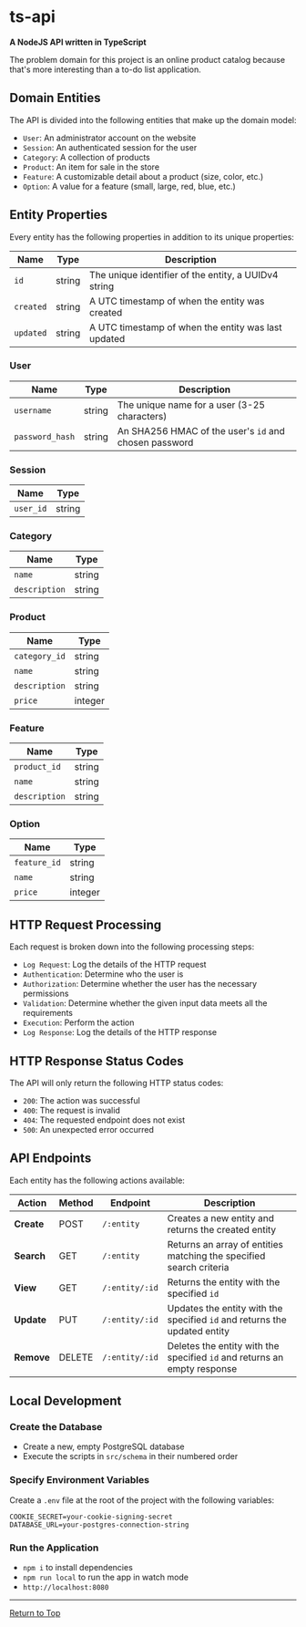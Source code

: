 # ts-api

**A NodeJS API written in TypeScript**

The problem domain for this project is an online product catalog because that's more interesting than a to-do list application.

## Domain Entities

The API is divided into the following entities that make up the domain model:

- `User`: An administrator account on the website
- `Session`: An authenticated session for the user
- `Category`: A collection of products
- `Product`: An item for sale in the store
- `Feature`: A customizable detail about a product (size, color, etc.)
- `Option`: A value for a feature (small, large, red, blue, etc.)

## Entity Properties

Every entity has the following properties in addition to its unique properties:

|Name|Type|Description|
|---|---|---|
|`id`|string|The unique identifier of the entity, a UUIDv4 string|
|`created`|string|A UTC timestamp of when the entity was created|
|`updated`|string|A UTC timestamp of when the entity was last updated|

### User

|Name|Type|Description|
|---|---|---|
|`username`|string|The unique name for a user (3-25 characters)|
|`password_hash`|string|An SHA256 HMAC of the user's `id` and chosen password|

### Session

|Name|Type|
|---|---|
|`user_id`|string|

### Category

|Name|Type|
|---|---|
|`name`|string|
|`description`|string|

### Product

|Name|Type|
|---|---|
|`category_id`|string|
|`name`|string|
|`description`|string|
|`price`|integer|

### Feature

|Name|Type|
|---|---|
|`product_id`|string|
|`name`|string|
|`description`|string|

### Option

|Name|Type|
|---|---|
|`feature_id`|string|
|`name`|string|
|`price`|integer|

## HTTP Request Processing

Each request is broken down into the following processing steps:

- `Log Request`: Log the details of the HTTP request
- `Authentication`: Determine who the user is
- `Authorization`: Determine whether the user has the necessary permissions
- `Validation`: Determine whether the given input data meets all the requirements
- `Execution`: Perform the action
- `Log Response`: Log the details of the HTTP response

## HTTP Response Status Codes

The API will only return the following HTTP status codes:

- `200`: The action was successful
- `400`: The request is invalid
- `404`: The requested endpoint does not exist
- `500`: An unexpected error occurred

## API Endpoints

Each entity has the following actions available:

|Action|Method|Endpoint|Description|
|---|---|---|---|
|**Create**|POST|`/:entity`|Creates a new entity and returns the created entity|
|**Search**|GET|`/:entity`|Returns an array of entities matching the specified search criteria|
|**View**|GET|`/:entity/:id`|Returns the entity with the specified `id`|
|**Update**|PUT|`/:entity/:id`|Updates the entity with the specified `id` and returns the updated entity|
|**Remove**|DELETE|`/:entity/:id`|Deletes the entity with the specified `id` and returns an empty response|

## Local Development

### Create the Database

- Create a new, empty PostgreSQL database
- Execute the scripts in `src/schema` in their numbered order

### Specify Environment Variables

Create a `.env` file at the root of the project with the following variables:

```
COOKIE_SECRET=your-cookie-signing-secret
DATABASE_URL=your-postgres-connection-string
```

### Run the Application

- `npm i` to install dependencies
- `npm run local` to run the app in watch mode
- `http://localhost:8080`

---

[Return to Top](#ts-api)
